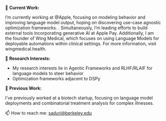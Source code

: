 🔭 **Current Work:** 

I’m currently working at @Apple, focusing on modeling behavior and improving language model output, hoping on discovering use-case agnostic optimization frameworks. . Simultaneously, I’m leading efforts to build external tools incorporating generative AI at Apple Pay. Additionally, I am the founder of Wing Medical, which focuses on using Language Models for deployable automations within clinical settings. For more information, visit wingmedical.health.
 
 🌱 **Research Interests:** 
  - My research interests lie in Agentic Frameworks and RLHF/RLAIF for language models to steer behavior
  - Optimization frameworks adjacent to DSPy
  
 👯 **Previous Work:**
 
 I've previously worked at a biotech startup, focusing on language model deployments and combinatorial treatment analysis for complex illnesses.
 
 📫 How to reach me: [saduri@berkeley.edu](mailto:saduri@berkeley.edu)
